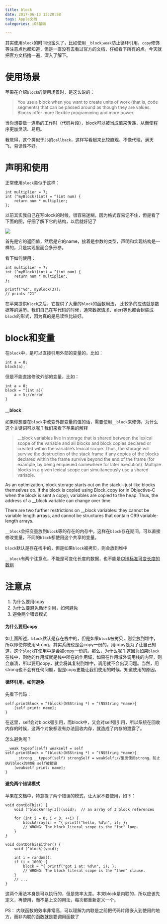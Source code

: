 ```yaml
---
title: block
date: 2017-06-13 13:20:58
tags: Apple文档
categories: iOS基础

---
```


其实使用`block`的时间也蛮久了，比如使用`__block`,`weak`防止循环引用，`copy`修饰等注意点也都知道，但是一直没有去看过官方的文档，仔细看下所有的点。今天就把官方文档撸一遍，深入了解下。


# 使用场景
苹果在介绍`block`的使用场景时，是这么说的：

> You use a block when you want to create units of work (that is, code segments) that can be passed around as though they are values. Blocks offer more flexible programming and more power. 

当你想要做一连串的工作时（代码片段），block可以被当成值来传递，从而使程序更加灵活、易用。

我觉得，这个类似于`JS`的`callback`，这样写看起来比较直观，不像代理，满天飞，易读性不好。

# 声明和使用

正常使用`block`类似于这样：

```
int multiplier = 7;
int (^myBlock)(int) = ^(int num) {
    return num * multiplier;
};
```

以前其实我自己在写block的时候，很容易迷糊，因为格式容易记不住，但是看了下面的图，仔细了解下它的结构，以后就好记了

![](https://developer.apple.com/library/content/documentation/Cocoa/Conceptual/Blocks/Art/blocks.jpg)

首先是它的返回值，然后是它的name，接着是参数的类型，声明和实现结构是一样的，只是实现里面会多形参。


看下如何使用：

```
int multiplier = 7;
int (^myBlock)(int) = ^(int num) {
    return num * multiplier;
};
 
printf("%d", myBlock(3));
// prints "21"

```

在苹果提供`block`之后，它提供了大量的`block`的函数用法， 比较多的应该就是数据等的遍历。我们自己在写代码的时候，通常数据请求、alert等也都会封装成`block`的形式，因为真的是易读性比较好。

# block和变量

在`block`中，是可以直接引用外部的变量的，比如：

```
int a = 0;
block(a);
```

但是不能直接修改外部的变量，比如：

```
int a = 0;
block = ^(int a){
	a = 5;//error
}
```

#### __block
如果你想要在`block`中改变外部变量的值的话，需要使用`__block`来修饰，为什么这个关键词可以呢？我们来看下苹果的解释

> __block variables live in storage that is shared between the lexical scope of the variable and all blocks and block copies declared or created within the variable’s lexical scope. Thus, the storage will survive the destruction of the stack frame if any copies of the blocks declared within the frame survive beyond the end of the frame (for example, by being enqueued somewhere for later execution). Multiple blocks in a given lexical scope can simultaneously use a shared variable.
> 
As an optimization, block storage starts out on the stack—just like blocks themselves do. If the block is copied using Block_copy (or in Objective-C when the block is sent a copy), variables are copied to the heap. Thus, the address of a __block variable can change over time.
> 
There are two further restrictions on __block variables: they cannot be variable length arrays, and cannot be structures that contain C99 variable-length arrays.

`__block`会把变量放到`block`等的存在的内存中，这样在`block`存在期间，可以直接修改变量，不同的`block`都使用这个共享的变量。

`block`默认是存在栈中的，但是如果`block`被拷贝，则会放到堆中

`__block`有两个注意点，不能是可变化长度的数据，也不能是[C99标准可变长度的数组](https://en.wikipedia.org/wiki/Variable-length_array)


# 注意点

 1. 为什么要用copy
 2. 为什么要避免循环引用，如何避免
 3. 避免两个错误模式

#### 为什么要用copy
如上面所述，`block`默认是存在栈中的，但是如果`block`被拷贝，则会放到堆中，所以即使你使用strong，其实系统也是会copy一份的，用copy是为了让自己知道，这个`block`在使用中是会被copy一份的。那么，为什么呢？这因为如果`block`在栈中，则他的作用域就是栈中所在的作用域，如果在作用域外调用栈的内容，则会崩溃，所以要用copy，就会将其复制到堆中，调用就不会出现问题。当然，用strong也不会有任何问题，但是copy更能让我们使用的时候，知道使用的原因。

#### 循环引用，如何避免
先看下代码：

```
self.printBlock = ^(block)(NSString *) = ^(NSString *name){
	[self print: name];
}
```

在这里，self会对block强引用，而block中，又会对self强引用，所以系统在回收内存的时候，这两个对象都没有办法回收内存，就造成了内存的泄露了。

怎么避免呢？

```
__weak typeof(self) weakself = self
self.printBlock = ^(block)(NSString *) = ^(NSString *name){
	__strong __typeof(self) strongSelf = weakSelf;//里面使用strong，防止执行block的时候 self被销毁
	[weakself print: name];
}
```

#### 避免两个错误模式

苹果在文档中，特意提了两个错误的模式，让大家不要使用，如下：

```
void dontDoThis() {
    void (^blockArray[3])(void);  // an array of 3 block references
 
    for (int i = 0; i < 3; ++i) {
        blockArray[i] = ^{ printf("hello, %d\n", i); };
        // WRONG: The block literal scope is the "for" loop.
    }
}

void dontDoThisEither() {
    void (^block)(void);
 
    int i = random():
    if (i > 1000) {
        block = ^{ printf("got i at: %d\n", i); };
        // WRONG: The block literal scope is the "then" clause.
    }
    // ...
}
```

这两个用法本身是可以执行的，但是效率太差。本来block是内联的，所以应该先定义，再使用，而不是上文的用法，每次都重新定义一个。

PS： 内联函数的效率非常高，可以理解为内联是之前把代码片段嵌入到使用的地方，而非内联的函数就是要调用函数了

